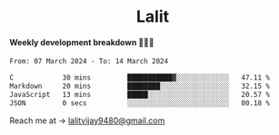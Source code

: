 <h1 align="center">Lalit</h1>

#### Weekly development breakdown 👨🏻‍💻
<!--START_SECTION:waka-->

```txt
From: 07 March 2024 - To: 14 March 2024

C            30 mins         ███████████▓░░░░░░░░░░░░░   47.11 %
Markdown     20 mins         ████████░░░░░░░░░░░░░░░░░   32.15 %
JavaScript   13 mins         █████░░░░░░░░░░░░░░░░░░░░   20.57 %
JSON         0 secs          ░░░░░░░░░░░░░░░░░░░░░░░░░   00.18 %
```

<!--END_SECTION:waka-->

Reach me at → lalitvijay9480@gmail.com
